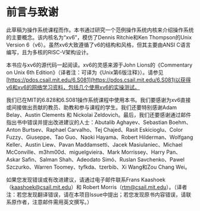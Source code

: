 # 前言与致谢

此草稿为操作系统课程而作。本书通过研究一个范例操作系统内核来介绍操作系统的主要概念。该内核名为“xv6”，模仿了Dennis Ritchie和Ken Thompson的Unix Version 6（v6）。虽然xv6大致遵循了v6的结构和风格，但其主要由ANSI C语言编写，且为多核的RISC-V架构设计。

本书应与xv6的源代码一起阅读。xv6的灵感来源于John Lions的《Commentary on Unix 6th Edition》（译者注：可译为《Unix第6版注释》）。请参见[https://pdos.csail.mit.edu/6.S081](https://pdos.csail.mit.edu/6.S081)以获得v6和xv6的网络学习资料，包括几个使用xv6的实操测试。

我们已在MIT的6.828和6.S081操作系统课程中使用本书。我们要感谢为xv6直接或间接做出贡献的教员、助教和参与课程的学生。我们还要特别感谢Adam Belay、Austin Clements 和 Nickolai Zeldovich。最后，我们还要感谢通过邮件指出书中错误并提出改进建议的人士：Abutalib Aghayev、Sebastian Boehm、Anton Burtsev、Raphael Carvalho、Tej Chajed、Rasit Eskicioglu、Color Fuzzy、Giuseppe、Tao Guo、Naoki Hayama、Robert Hilderman、Wolfgang Keller、Austin Liew、Pavan Maddamsetti、Jacek Masiulaniec、Michael McConville、m3hm00d、miguelgvieira、Mark Morrissey、Harry Pan、Askar Safin、Salman Shah、Adeodato Simó、Ruslan Savchenko、Pawel Szczurko、Warren Toomey、tyfkda、tzerbib、Xi Wang和Zou Chang
Wei。

如果您发现错误或有改进建议，请通过电子邮件联系Frans Kaashoek（[kaashoek@csail.mit.edu](mailto:kaashoek@csail.mit.edu)）和 Robert Morris（[rtm@csail.mit.edu](mailto:rtm@csail.mit.edu)）。（译者注：若您发现翻译错误，请在本项目Issue中提出；若您发现原书内容错误，请联系原作者，注意邮件需用英文撰写。）